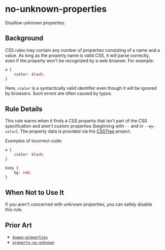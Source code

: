 # no-unknown-properties

Disallow unknown properties.

## Background

CSS rules may contain any number of properties consisting of a name and a value. As long as the property name is valid CSS, it will parse correctly, even if the property won't be recognized by a web browser. For example:

```css
a {
	ccolor: black;
}
```

Here, `ccolor` is a syntactically valid identifier even though it will be ignored by browsers. Such errors are often caused by typos.

## Rule Details

This rule warns when it finds a CSS property that isn't part of the CSS specification and aren't custom properties (beginning with `--` and in `--my-color`). The property data is provided via the [CSSTree](https://github.com/csstree/csstree) project.

Examples of incorrect code:

```css
a {
	ccolor: black;
}

body {
	bg: red;
}
```

## When Not to Use It

If you aren't concerned with unknown properties, you can safely disable this rule.

## Prior Art

-   [`known-properties`](https://github.com/CSSLint/csslint/wiki/Require-use-of-known-properties)
-   [`property-no-unknown`](https://stylelint.io/user-guide/rules/property-no-unknown)
